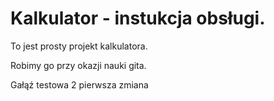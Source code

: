 # Kalkulator - instukcja obsługi.

To jest prosty projekt kalkulatora.

Robimy go przy okazji nauki gita.

Gałąź testowa 2 pierwsza zmiana